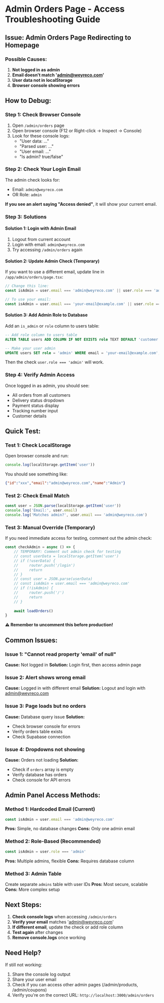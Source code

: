 # Admin Orders Page - Access Troubleshooting Guide

## Issue: Admin Orders Page Redirecting to Homepage

### Possible Causes:

1. **Not logged in as admin**
2. **Email doesn't match 'admin@weyreco.com'**
3. **User data not in localStorage**
4. **Browser console showing errors**

## How to Debug:

### Step 1: Check Browser Console
1. Open `/admin/orders` page
2. Open browser console (F12 or Right-click → Inspect → Console)
3. Look for these console logs:
   - "User data: ..." 
   - "Parsed user: ..."
   - "User email: ..."
   - "Is admin? true/false"

### Step 2: Check Your Login Email
The admin check looks for:
- Email: `admin@weyreco.com`
- OR Role: `admin`

**If you see an alert saying "Access denied"**, it will show your current email.

### Step 3: Solutions

#### Solution 1: Login with Admin Email
1. Logout from current account
2. Login with email: `admin@weyreco.com`
3. Try accessing `/admin/orders` again

#### Solution 2: Update Admin Check (Temporary)
If you want to use a different email, update line in `/app/admin/orders/page.tsx`:

```typescript
// Change this line:
const isAdmin = user.email === 'admin@weyreco.com' || user.role === 'admin'

// To use your email:
const isAdmin = user.email === 'your-email@example.com' || user.role === 'admin'
```

#### Solution 3: Add Admin Role to Database
Add an `is_admin` or `role` column to users table:

```sql
-- Add role column to users table
ALTER TABLE users ADD COLUMN IF NOT EXISTS role TEXT DEFAULT 'customer';

-- Make your user admin
UPDATE users SET role = 'admin' WHERE email = 'your-email@example.com';
```

Then the check `user.role === 'admin'` will work.

### Step 4: Verify Admin Access

Once logged in as admin, you should see:
- All orders from all customers
- Delivery status dropdown
- Payment status display
- Tracking number input
- Customer details

## Quick Test:

### Test 1: Check LocalStorage
Open browser console and run:
```javascript
console.log(localStorage.getItem('user'))
```

You should see something like:
```json
{"id":"xxx","email":"admin@weyreco.com","name":"Admin"}
```

### Test 2: Check Email Match
```javascript
const user = JSON.parse(localStorage.getItem('user'))
console.log('Email:', user.email)
console.log('Matches admin?', user.email === 'admin@weyreco.com')
```

### Test 3: Manual Override (Temporary)
If you need immediate access for testing, comment out the admin check:

```typescript
const checkAdmin = async () => {
    // TEMPORARY: Comment out admin check for testing
    // const userData = localStorage.getItem('user')
    // if (!userData) {
    //     router.push('/login')
    //     return
    // }
    // const user = JSON.parse(userData)
    // const isAdmin = user.email === 'admin@weyreco.com'
    // if (!isAdmin) {
    //     router.push('/')
    //     return
    // }
    
    await loadOrders()
}
```

**⚠️ Remember to uncomment this before production!**

## Common Issues:

### Issue 1: "Cannot read property 'email' of null"
**Cause:** Not logged in
**Solution:** Login first, then access admin page

### Issue 2: Alert shows wrong email
**Cause:** Logged in with different email
**Solution:** Logout and login with admin@weyreco.com

### Issue 3: Page loads but no orders
**Cause:** Database query issue
**Solution:** 
- Check browser console for errors
- Verify orders table exists
- Check Supabase connection

### Issue 4: Dropdowns not showing
**Cause:** Orders not loading
**Solution:**
- Check if `orders` array is empty
- Verify database has orders
- Check console for API errors

## Admin Panel Access Methods:

### Method 1: Hardcoded Email (Current)
```typescript
const isAdmin = user.email === 'admin@weyreco.com'
```
**Pros:** Simple, no database changes
**Cons:** Only one admin email

### Method 2: Role-Based (Recommended)
```typescript
const isAdmin = user.role === 'admin'
```
**Pros:** Multiple admins, flexible
**Cons:** Requires database column

### Method 3: Admin Table
Create separate `admins` table with user IDs
**Pros:** Most secure, scalable
**Cons:** More complex setup

## Next Steps:

1. **Check console logs** when accessing `/admin/orders`
2. **Verify your email** matches 'admin@weyreco.com'
3. **If different email**, update the check or add role column
4. **Test again** after changes
5. **Remove console.logs** once working

## Need Help?

If still not working:
1. Share the console log output
2. Share your user email
3. Check if you can access other admin pages (/admin/products, /admin/coupons)
4. Verify you're on the correct URL: `http://localhost:3000/admin/orders`
